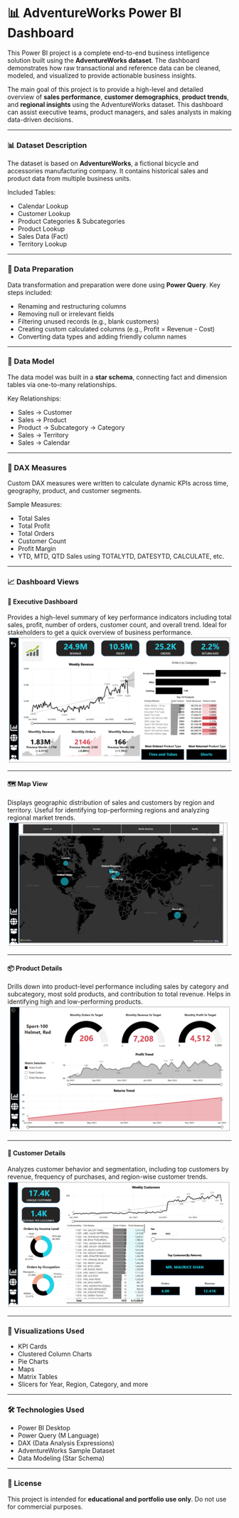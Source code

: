 # 📊 AdventureWorks Power BI Dashboard

This Power BI project is a complete end-to-end business intelligence solution built using the **AdventureWorks dataset**. The dashboard demonstrates how raw transactional and reference data can be cleaned, modeled, and visualized to provide actionable business insights.

The main goal of this project is to provide a high-level and detailed overview of **sales performance**, **customer demographics**, **product trends**, and **regional insights** using the AdventureWorks dataset. This dashboard can assist executive teams, product managers, and sales analysts in making data-driven decisions.

---

### 📊 Dataset Description

The dataset is based on **AdventureWorks**, a fictional bicycle and accessories manufacturing company. It contains historical sales and product data from multiple business units.

Included Tables:
- Calendar Lookup
- Customer Lookup
- Product Categories & Subcategories
- Product Lookup
- Sales Data (Fact)
- Territory Lookup

---

### 🧹 Data Preparation

Data transformation and preparation were done using **Power Query**. Key steps included:

- Renaming and restructuring columns
- Removing null or irrelevant fields
- Filtering unused records (e.g., blank customers)
- Creating custom calculated columns (e.g., Profit = Revenue - Cost)
- Converting data types and adding friendly column names

---

### 🔗 Data Model

The data model was built in a **star schema**, connecting fact and dimension tables via one-to-many relationships.

Key Relationships:
- Sales → Customer
- Sales → Product
- Product → Subcategory → Category
- Sales → Territory
- Sales → Calendar

---

### 🧮 DAX Measures

Custom DAX measures were written to calculate dynamic KPIs across time, geography, product, and customer segments.

Sample Measures:
- Total Sales
- Total Profit
- Total Orders
- Customer Count
- Profit Margin
- YTD, MTD, QTD Sales using TOTALYTD, DATESYTD, CALCULATE, etc.

---

### 📈 Dashboard Views

#### 🧭 Executive Dashboard  
Provides a high-level summary of key performance indicators including total sales, profit, number of orders, customer count, and overall trend. Ideal for stakeholders to get a quick overview of business performance.  
![Executive Dashboard](https://raw.githubusercontent.com/poojanaik1402/AdventureWorks-Powerbi/main/Content/Executive_dashboard.png)

---

#### 🗺️ Map View  
Displays geographic distribution of sales and customers by region and territory. Useful for identifying top-performing regions and analyzing regional market trends.  
![Map View](https://raw.githubusercontent.com/poojanaik1402/AdventureWorks-Powerbi/main/Content/Map%20View.png)

---

#### 📦 Product Details  
Drills down into product-level performance including sales by category and subcategory, most sold products, and contribution to total revenue. Helps in identifying high and low-performing products.  
![Product Details](https://raw.githubusercontent.com/poojanaik1402/AdventureWorks-Powerbi/main/Content/Product_details.png)

---

#### 👥 Customer Details  
Analyzes customer behavior and segmentation, including top customers by revenue, frequency of purchases, and region-wise customer trends.  
![Customer Details](https://raw.githubusercontent.com/poojanaik1402/AdventureWorks-Powerbi/main/Content/Customer_details.png)

---

### 📌 Visualizations Used

- KPI Cards  
- Clustered Column Charts  
- Pie Charts  
- Maps  
- Matrix Tables  
- Slicers for Year, Region, Category, and more  

---

### 🛠 Technologies Used

- Power BI Desktop  
- Power Query (M Language)  
- DAX (Data Analysis Expressions)  
- AdventureWorks Sample Dataset  
- Data Modeling (Star Schema)  

---

### 📌 License
This project is intended for **educational and portfolio use only**. Do not use for commercial purposes.
